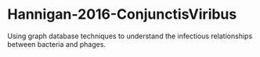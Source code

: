 # Hannigan-2016-ConjunctisViribus
Using graph database techniques to understand the infectious relationships between bacteria and phages.

